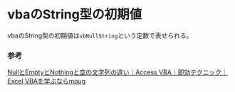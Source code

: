 # vbaのString型の初期値

vbaのString型の初期値は`vbNullString`という定数で表せられる。

### 参考

[NullとEmptyとNothingと空の文字列の違い：Access VBA｜即効テクニック｜Excel VBAを学ぶならmoug](https://www.moug.net/tech/acvba/0050010.html)